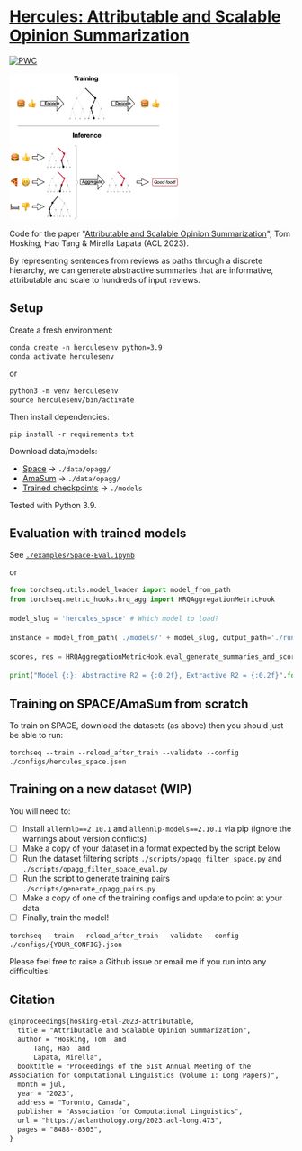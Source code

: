 # [Hercules: Attributable and Scalable Opinion Summarization](https://aclanthology.org/2023.acl-long.473/)

	
[![PWC](https://img.shields.io/endpoint.svg?url=https://paperswithcode.com/badge/attributable-and-scalable-opinion/unsupervised-opinion-summarization-on-space)](https://paperswithcode.com/sota/unsupervised-opinion-summarization-on-space?p=attributable-and-scalable-opinion)

<img src="web/explanation_mini.png" width="300" />

Code for the paper "[Attributable and Scalable Opinion Summarization](https://aclanthology.org/2023.acl-long.473/)", Tom Hosking, Hao Tang & Mirella Lapata (ACL 2023).

By representing sentences from reviews as paths through a discrete hierarchy, we can generate abstractive summaries that are informative, attributable and scale to hundreds of input reviews.


## Setup

Create a fresh environment:
```
conda create -n herculesenv python=3.9
conda activate herculesenv
```
or
```
python3 -m venv herculesenv
source herculesenv/bin/activate
```

Then install dependencies:
```
pip install -r requirements.txt
```

Download data/models:
 - <a href="https://tomho.sk/hercules/data/data_space.zip" download>Space</a> -> `./data/opagg/`
 - <a href="https://tomho.sk/hercules/data/data_amasum.zip" download>AmaSum</a> -> `./data/opagg/`
 - [Trained checkpoints](http://tomho.sk/hercules/models/) -> `./models`

Tested with Python 3.9.

## Evaluation with trained models

See [`./examples/Space-Eval.ipynb`](examples/Space-Eval.ipynb)

or 

```python
from torchseq.utils.model_loader import model_from_path
from torchseq.metric_hooks.hrq_agg import HRQAggregationMetricHook

model_slug = 'hercules_space' # Which model to load?

instance = model_from_path('./models/' + model_slug, output_path='./runs/', data_path='./data/', silent=True)

scores, res = HRQAggregationMetricHook.eval_generate_summaries_and_score(instance.config, instance, test=True)

print("Model {:}: Abstractive R2 = {:0.2f}, Extractive R2 = {:0.2f}".format(model_slug, scores['abstractive']['rouge2'], scores['extractive']['rouge2']))
```

## Training on SPACE/AmaSum from scratch

To train on SPACE, download the datasets (as above) then you should just be able to run:

```
torchseq --train --reload_after_train --validate --config ./configs/hercules_space.json
```

## Training on a new dataset (WIP)

You will need to: 

- [ ] Install `allennlp==2.10.1` and `allennlp-models==2.10.1` via pip (ignore the warnings about version conflicts)
- [ ] Make a copy of your dataset in a format expected by the script below
- [ ] Run the dataset filtering scripts `./scripts/opagg_filter_space.py` and `./scripts/opagg_filter_space_eval.py`
- [ ] Run the script to generate training pairs `./scripts/generate_opagg_pairs.py`
- [ ] Make a copy of one of the training configs and update to point at your data
- [ ] Finally, train the model!

```
torchseq --train --reload_after_train --validate --config ./configs/{YOUR_CONFIG}.json
```

Please feel free to raise a Github issue or email me if you run into any difficulties!

## Citation

```
@inproceedings{hosking-etal-2023-attributable,
  title = "Attributable and Scalable Opinion Summarization",
  author = "Hosking, Tom  and
      Tang, Hao  and
      Lapata, Mirella",
  booktitle = "Proceedings of the 61st Annual Meeting of the Association for Computational Linguistics (Volume 1: Long Papers)",
  month = jul,
  year = "2023",
  address = "Toronto, Canada",
  publisher = "Association for Computational Linguistics",
  url = "https://aclanthology.org/2023.acl-long.473",
  pages = "8488--8505",
}
````

